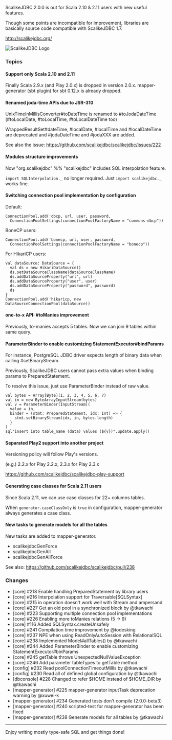 ScalikeJDBC 2.0.0 is out for Scala 2.10 & 2.11 users with new useful features.

Though some points are incompatible for improvement, libraries are basically source code compatible with ScalikeJDBC 1.7.

http://scalikejdbc.org/

![ScalikeJDBC Logo](http://scalikejdbc.org/images/logo.png)

### Topics

#### Support only Scala 2.10 and 2.11

Finally Scala 2.9.x (and Play 2.0.x) is dropped in version 2.0.x. mapper-generator (sbt plugin) for sbt 0.12.x is already dropped.

#### Renamed joda-time APIs due to JSR-310

UnixTimeInMillisConverter#toDateTime is renamed to #toJodaDateTime (#toLocalDate, #toLocalTime, #toLocalDateTime too)

WrappedResultSet#dateTime, #localDate, #localTime and #localDateTime are deprecated and #jodaDateTime and #jodaXXX are added.

See also the issue: https://github.com/scalikejdbc/scalikejdbc/issues/222

#### Modules structure improvements

Now "org.scalikejdbc" %% "scalikejdbc" includes SQL interpolation feature.

`import SQLInterpolation._` no longer required. Just `import scalikejdbc._` works fine.

#### Switching connection pool implementation by configuration

Default:

    ConnectionPool.add('dbcp, url, user, password,
      ConnectionPoolSettings(connectionPoolFactoryName = "commons-dbcp"))

BoneCP users:

    ConnectionPool.add('bonecp, url, user, password,
      ConnectionPoolSettings(connectionPoolFactoryName = "bonecp"))

For HikariCP users:

    val dataSource: DataSource = {
      val ds = new HikariDataSource()
      ds.setDataSourceClassName(dataSourceClassName)
      ds.addDataSourceProperty("url", url)
      ds.addDataSourceProperty("user", user)
      ds.addDataSourceProperty("password", password)
      ds
    }
    ConnectionPool.add('hikaricp, new DataSourceConnectionPool(dataSource))

#### one-to-x API: #toManies improvement

Previously, to-manies accepts 5 tables. Now we can join 9 tables within same query.

#### ParameterBinder to enable customizing StatementExecutor#bindParams

For instance, PostgreSQL JDBC driver expects length of binary data when calling #setBinaryStream.

Previously, ScalikeJDBC users cannot pass extra values when binding params to PreparedStatement.

To resolve this issue, just use ParameterBinder instead of raw value.

    val bytes = Array[Byte](1, 2, 3, 4, 5, 6, 7)
    val in = new ByteArrayInputStream(bytes)
    val v = ParameterBinder[InputStream](
      value = in,
      binder = (stmt: PreparedStatement, idx: Int) => {
        stmt.setBinaryStream(idx, in, bytes.length)
      }
    )
    sql"insert into table_name (data) values (${v})".update.apply()

#### Separated Play2 support into another project

Versioning policy will follow Play's versions.

(e.g.) 2.2.x for Play 2.2.x, 2.3.x for Play 2.3.x

https://github.com/scalikejdbc/scalikejdbc-play-support

#### Generating case classes for Scala 2.11 users

Since Scala 2.11, we can use case classes for 22+ columns tables.

When `generator.caseClassOnly` is `true` in configuration, mapper-generator always generates a case class.

#### New tasks to generate models for all the tables

New tasks are added to mapper-generator.

- scalikejdbcGenForce
- scalikejdbcGenAll
- scalikejdbcGenAllForce

See also: https://github.com/scalikejdbc/scalikejdbc/pull/238

### Changes

- [core] #218 Enable handling PreparedStatement by library users
- [core] #216 Interpolation support for Traversable[SQLSyntax]
- [core] #215 in operation doesn't work well with Stream and ampersand
- [core] #227 Get an old pool in a synchronized block by @tkawachi
- [core] #223 Supporting multiple connection pool implementations
- [core] #226 Enabling more toManies relations (5 -> 9)
- [core] #116 Added SQLSyntax.createUnsafely
- [core] #241 Compilation time improvement by @todesking
- [core] #237 NPE when using ReadOnlyAutoSession with RelationalSQL
- [core] #238 Implemented Model#allTables() by @tkawachi
- [core] #244 Added ParameterBinder to enable customizing StatementExecutor#binParams
- [core] #245 getTable throws UnexpectedNullValueException
- [core] #246 Add parameter tableTypes to getTable method
- [config] #232 Read poolConnectionTimeoutMillis by @tkawachi
- [config] #230 Read all of defined global configuration by @tkawachi
- [dbconsole] #228 Changed to refer $HOME instead of $HOME_DIR by @tkawachi
- [mapper-generator] #225 mapper-generator inputTask deprecation warning by @xuwei-k
- [mapper-generator] #234 Generated tests don't compile (2.0.0-beta3)
- [mapper-generator] #240 scripted-test for mapper-generator has been fixed
- [mapper-generator] #238 Generate models for all tables by @tkawachi

---

Enjoy writing mostly type-safe SQL and get things done!

